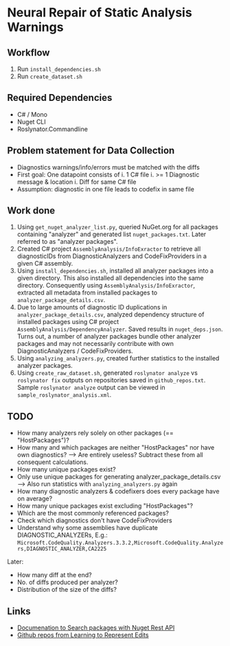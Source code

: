 # Neural Repair of Static Analysis Warnings

## Workflow

1. Run `install_dependencies.sh`
2. Run `create_dataset.sh`

## Required Dependencies

* C# / Mono
* Nuget CLI
* Roslynator.Commandline

## Problem statement for Data Collection

* Diagnostics warnings/info/errors must be matched with the diffs
* First goal: One datapoint consists of
    i. 1 C# file
    i. >= 1 Diagnostic message & location
    i. Diff for same C# file
* Assumption: diagnostic in one file leads to codefix in same file

## Work done

1. Using  `get_nuget_analyzer_list.py`, queried NuGet.org for all packages containing "analyzer" and generated list `nuget_packages.txt`. Later referred to as "analyzer packages".
2. Created C# project `AssemblyAnalysis/InfoExractor` to retrieve all diagnosticIDs from DiagnosticAnalyzers and CodeFixProviders in a given C# assembly.
3. Using `install_dependencies.sh`, installed all analyzer packages into a given directory. This also installed all dependencies into the same directory. Consequently using `AssemblyAnalysis/InfoExractor`, extracted all metadata from installed packages to `analyzer_package_details.csv`.
4. Due to large amounts of diagnostic ID duplications in `analyzer_package_details.csv`, analyzed dependency structure of installed packages using C# project `AssemblyAnalysis/DependencyAnalyzer`. Saved results in `nuget_deps.json`. Turns out, a number of analyzer packages bundle other analyzer packages and may not necessarily contribute with own DiagnosticAnalyzers / CodeFixProviders.
5. Using `analyzing_analyzers.py`, created further statistics to the installed analyzer packages.
6. Using `create_raw_dataset.sh`, generated `roslynator analyze` vs `roslynator fix` outputs on repositories saved in `github_repos.txt`. Sample `roslynator analyze` output can be viewed in `sample_roslynator_analysis.xml`.

## TODO

* How many analyzers rely solely on other packages (== "HostPackages")?
* How many and which packages are neither "HostPackages" nor have own diagnostics?
    --> Are entirely useless? Subtract these from all consequent calculations.
* How many unique packages exist?
* Only use unique packages for generating analyzer_package_details.csv
    --> Also run statistics with `analyzing_analyzers.py` again
* How many diagnostic analyzers & codefixers does every package have on average?
* How many unique packages exist excluding "HostPackages"?
* Which are the most commonly referenced packages?
* Check which diagnostics don't have CodeFixProviders
* Understand why some assemblies have duplicate DIAGNOSTIC_ANALYZERs, E.g.:
  `Microsoft.CodeQuality.Analyzers.3.3.2,Microsoft.CodeQuality.Analyzers,DIAGNOSTIC_ANALYZER,CA2225`

Later:

* How many diff at the end?
* No. of diffs produced per analyzer?
* Distribution of the size of the diffs?

## Links

* [Documenation to Search packages with Nuget Rest API](https://docs.microsoft.com/en-us/nuget/api/search-query-service-resource)
* [Github repos from Learning to Represent Edits](https://github.com/microsoft/msrc-dpu-learning-to-represent-edits/blob/master/sampled_repos.txt)
